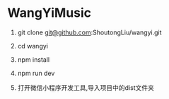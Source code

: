 # WangYiMusic

1. git clone git@github.com:ShoutongLiu/wangyi.git

2. cd wangyi 
3. npm install
4. npm run dev
5. 打开微信小程序开发工具,导入项目中的dist文件夹